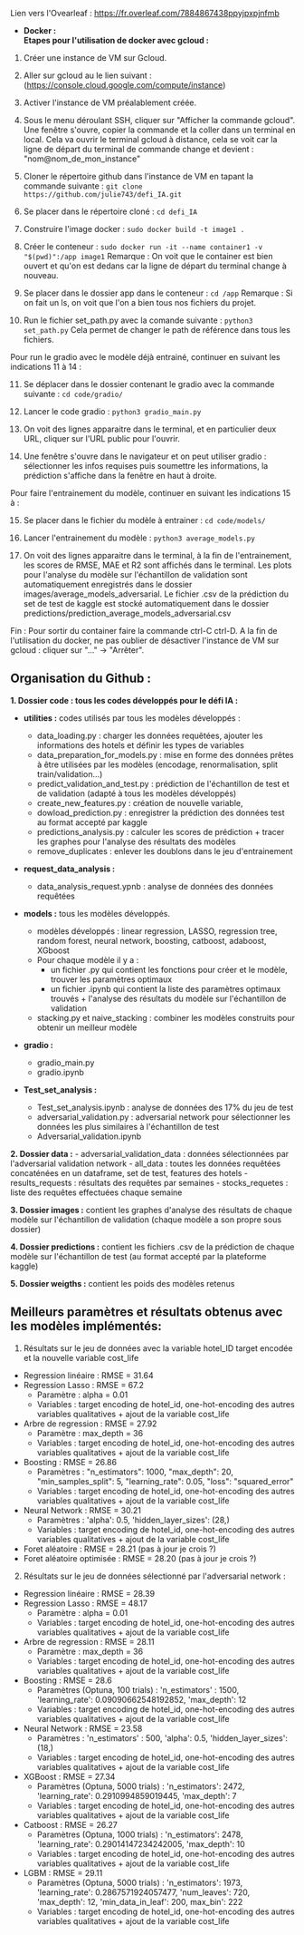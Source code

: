 Lien vers l'Ovearleaf : https://fr.overleaf.com/7884867438ppyjpxpjnfmb 

 
 - **Docker :**  
 **Etapes pour l'utilisation de docker avec gcloud :**

1. Créer une instance de VM sur Gcloud.

2. Aller sur gcloud au le lien suivant : (https://console.cloud.google.com/compute/instance) 

3. Activer l'instance de VM préalablement créée.

4. Sous le menu déroulant SSH, cliquer sur "Afficher la commande gcloud". Une fenêtre s'ouvre, copier la commande et la coller dans un terminal en local. Cela va ouvrir le terminal gcloud à distance, cela se voit car la ligne de départ du terminal de commande change et devient : "nom@nom_de_mon_instance" 

5. Cloner le répertoire github dans l'instance de VM en tapant la commande suivante : `git clone https://github.com/julie743/defi_IA.git`

6. Se placer dans le répertoire cloné : `cd defi_IA`

7. Construire l'image docker : `sudo docker build -t image1 .`

8. Créer le conteneur : `sudo docker run -it --name container1 -v "$(pwd)":/app image1`
Remarque : On voit que le container est bien ouvert et qu'on est dedans car la ligne de départ du terminal change à nouveau. 

9. Se placer dans le dossier app dans le conteneur : `cd /app`
Remarque : Si on fait un ls, on voit que l'on a bien tous nos fichiers du projet. 

10. Run le fichier set_path.py avec la comande suivante : `python3 set_path.py`
Cela permet de changer le path de référence dans tous les fichiers. 


Pour run le gradio avec le modèle déjà entrainé, continuer en suivant les indications 11 à 14 :

11. Se déplacer dans le dossier contenant le gradio avec la commande suivante : `cd code/gradio/`

12. Lancer le code gradio : `python3 gradio_main.py`

13. On voit des lignes apparaitre dans le terminal, et en particulier deux URL, cliquer sur l'URL public pour l'ouvrir. 

14. Une fenêtre s'ouvre dans le navigateur et on peut utiliser gradio : sélectionner les infos requises puis soumettre les informations, la prédiction s'affiche dans la fenêtre en haut à droite.  



Pour faire l'entrainement du modèle, continuer en suivant les indications 15 à :

15. Se placer dans le fichier du modèle à entrainer : `cd code/models/`

16. Lancer l'entrainement du modèle : `python3 average_models.py`

17. On voit des lignes apparaitre dans le terminal, à la fin de l'entrainement, les scores de RMSE, MAE et R2 sont affichés dans le terminal. Les plots pour l'analyse du modèle sur l'échantillon de validation sont automatiquement enregistrés dans le dossier images/average_models_adversarial. Le fichier .csv de la prédiction du set de test de kaggle est stocké automatiquement dans le dossier predictions/prediction_average_models_adversarial.csv

Fin : Pour sortir du container faire la commande ctrl-C ctrl-D. A la fin de l'utilisation du docker, ne pas oublier de désactiver l'instance de VM sur gcloud : cliquer sur "..." -> "Arrêter". 
 
 
Organisation du Github :
-------------------------------------------------------
**1. Dossier code : tous les codes développés pour le défi IA :**
- **utilities :** codes utilisés par tous les modèles développés :
    - data_loading.py : charger les données requêtées, ajouter les informations des hotels et définir les types de variables
    - data_preparation_for_models.py : mise en forme des données prêtes à être utilisées par les modèles (encodage, renormalisation, split train/validation...)
    - predict_validation_and_test.py : prédiction de l'échantillon de test et de validation (adapté à tous les modèles développés)
    - create_new_features.py : création de nouvelle variable, 
    - dowload_prediction.py : enregistrer la prédiction des données test au format accepté par kaggle
    - predictions_analysis.py : calculer les scores de prédiction + tracer les graphes pour l'analyse des résultats des modèles
    - remove_duplicates : enlever les doublons dans le jeu d'entrainement 

- **request_data_analysis :** 
    - data_analysis_request.ypnb : analyse de données des données requêtées 

- **models :** tous les modèles développés. 
    - modèles développés : linear regression, LASSO, regression tree, random forest, neural network, boosting, catboost, adaboost, XGboost
    - Pour chaque modèle il y a : 
        - un fichier .py qui contient les fonctions pour créer et le modèle, trouver les paramètres optimaux 
        - un fichier .ipynb qui contient la liste des paramètres optimaux trouvés + l'analyse des résultats du modèle sur l'échantillon de validation
    - stacking.py et naive_stacking : combiner les modèles construits pour obtenir un meilleur modèle
    
- **gradio :** 
    - gradio_main.py 
    - gradio.ipynb

- **Test_set_analysis :**
    - Test_set_analysis.ipynb : analyse de données des 17% du jeu de test
    - adversarial_validation.py : adversarial network pour sélectionner les données les plus similaires à l'échantillon de test
    - Adversarial_validation.ipynb

**2. Dossier data :**
    - adversarial_validation_data : données sélectionnées par l'adversarial validation network
    - all_data : toutes les données requêtées concaténées en un dataframe, set de test, features des hotels
    - results_requests : résultats des requêtes par semaines
    - stocks_requetes : liste des requêtes effectuées chaque semaine
    
**3. Dossier images :** contient les graphes d'analyse des résultats de chaque modèle sur l'échantillon de validation (chaque modèle a son propre sous dossier)

**4. Dossier predictions :** contient les fichiers .csv de la prédiction de chaque modèle sur l'échantillon de test (au format accepté par la plateforme kaggle)    

**5. Dossier weigths :** contient les poids des modèles retenus



Meilleurs paramètres et résultats obtenus avec les modèles implémentés: 
-------------------------------------------------------

1. Résultats sur le jeu de données avec la variable hotel_ID target encodée et la nouvelle variable cost_life
- Regression linéaire : RMSE = 31.64 
- Regression Lasso : RMSE = 67.2
    - Paramètre : alpha = 0.01
    - Variables : target encoding de hotel_id, one-hot-encoding des autres variables qualitatives + ajout de la variable cost_life
- Arbre de regression : RMSE = 27.92
    - Paramètre : max_depth = 36
    - Variables : target encoding de hotel_id, one-hot-encoding des autres variables qualitatives + ajout de la variable cost_life
- Boosting : RMSE = 26.86
    - Paramètres : "n_estimators": 1000,
                   "max_depth": 20,
                   "min_samples_split": 5,
                   "learning_rate": 0.05,
                   "loss": "squared_error"
     - Variables : target encoding de hotel_id, one-hot-encoding des autres variables qualitatives + ajout de la variable cost_life
- Neural Network : RMSE = 30.21
    - Paramètres : 'alpha': 0.5, 'hidden_layer_sizes': (28,)
    - Variables : target encoding de hotel_id, one-hot-encoding des autres variables qualitatives + ajout de la variable cost_life
- Foret aléatoire : RMSE = 28.21 (pas à jour je crois ?)
- Foret aléatoire optimisée : RMSE = 28.20 (pas à jour je crois ?)

2. Résultats sur le jeu de données sélectionné par l'adversarial network : 
- Regression linéaire : RMSE = 28.39 
- Regression Lasso : RMSE = 48.17
    - Paramètre : alpha = 0.01
    - Variables : target encoding de hotel_id, one-hot-encoding des autres variables qualitatives + ajout de la variable cost_life
- Arbre de regression : RMSE = 28.11
    - Paramètre : max_depth = 36
    - Variables : target encoding de hotel_id, one-hot-encoding des autres variables qualitatives + ajout de la variable cost_life
- Boosting : RMSE = 28.6
    - Paramètres  (Optuna, 100 trials) : 'n_estimators' : 1500, 'learning_rate': 0.09090662548192852, 'max_depth': 12
    - Variables : target encoding de hotel_id, one-hot-encoding des autres variables qualitatives + ajout de la variable cost_life
- Neural Network : RMSE = 23.58
    - Paramètres : 'n_estimators' : 500, 'alpha': 0.5, 'hidden_layer_sizes': (18,)
    - Variables : target encoding de hotel_id, one-hot-encoding des autres variables qualitatives + ajout de la variable cost_life
- XGBoost : RMSE = 27.34
    - Paramètres (Optuna, 5000 trials) : 'n_estimators': 2472, 'learning_rate': 0.2910994859019445, 'max_depth': 7
    - Variables : target encoding de hotel_id, one-hot-encoding des autres variables qualitatives + ajout de la variable cost_life
- Catboost : RMSE = 26.27
    - Paramètres (Optuna, 1000 trials) : 'n_estimators': 2478, 'learning_rate': 0.29014147234242005, 'max_depth': 10
    - Variables : target encoding de hotel_id, one-hot-encoding des autres variables qualitatives + ajout de la variable cost_life
- LGBM : RMSE = 29.11 
    - Paramètres (Optuna, 5000 trials) : 'n_estimators': 1973, 'learning_rate': 0.2867571924057477, 'num_leaves': 720, 'max_depth': 12, 'min_data_in_leaf': 200, max_bin': 222
    - Variables : target encoding de hotel_id, one-hot-encoding des autres variables qualitatives + ajout de la variable cost_life
